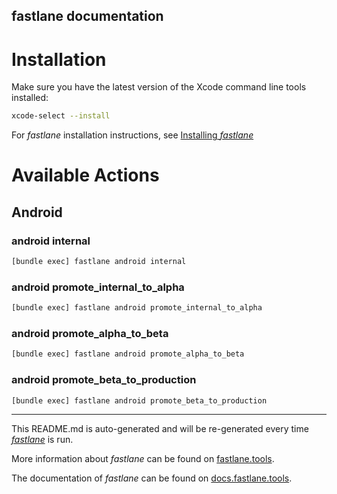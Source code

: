 fastlane documentation
----

# Installation

Make sure you have the latest version of the Xcode command line tools installed:

```sh
xcode-select --install
```

For _fastlane_ installation instructions, see [Installing _fastlane_](https://docs.fastlane.tools/#installing-fastlane)

# Available Actions

## Android

### android internal

```sh
[bundle exec] fastlane android internal
```



### android promote_internal_to_alpha

```sh
[bundle exec] fastlane android promote_internal_to_alpha
```



### android promote_alpha_to_beta

```sh
[bundle exec] fastlane android promote_alpha_to_beta
```



### android promote_beta_to_production

```sh
[bundle exec] fastlane android promote_beta_to_production
```



----

This README.md is auto-generated and will be re-generated every time [_fastlane_](https://fastlane.tools) is run.

More information about _fastlane_ can be found on [fastlane.tools](https://fastlane.tools).

The documentation of _fastlane_ can be found on [docs.fastlane.tools](https://docs.fastlane.tools).
